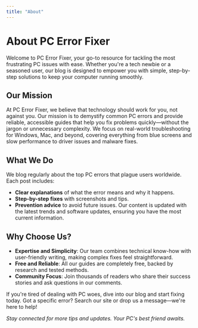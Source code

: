 ```yaml
---
title: "About"
---
```


# About PC Error Fixer

Welcome to PC Error Fixer, your go-to resource for tackling the most frustrating PC issues with ease. Whether you're a tech newbie or a seasoned user, our blog is designed to empower you with simple, step-by-step solutions to keep your computer running smoothly.

## Our Mission
At PC Error Fixer, we believe that technology should work for you, not against you. Our mission is to demystify common PC errors and provide reliable, accessible guides that help you fix problems quickly—without the jargon or unnecessary complexity. We focus on real-world troubleshooting for Windows, Mac, and beyond, covering everything from blue screens and slow performance to driver issues and malware fixes.

## What We Do
We blog regularly about the top PC errors that plague users worldwide. Each post includes:
- **Clear explanations** of what the error means and why it happens.
- **Step-by-step fixes** with screenshots and tips.
- **Prevention advice** to avoid future issues.
Our content is updated with the latest trends and software updates, ensuring you have the most current information.

## Why Choose Us?
- **Expertise and Simplicity**: Our team combines technical know-how with user-friendly writing, making complex fixes feel straightforward.
- **Free and Reliable**: All our guides are completely free, backed by research and tested methods.
- **Community Focus**: Join thousands of readers who share their success stories and ask questions in our comments.

If you're tired of dealing with PC woes, dive into our blog and start fixing today. Got a specific error? Search our site or drop us a message—we're here to help!

*Stay connected for more tips and updates. Your PC's best friend awaits.*